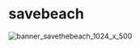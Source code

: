 # savebeach
![banner_savethebeach_1024_x_500](https://user-images.githubusercontent.com/35290259/53986858-928cbf80-411f-11e9-9687-587649d31c63.jpg)

